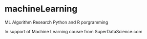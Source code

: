 # machineLearning
ML Algorithm Research 
Python and R porgramming 

In support of Machine Learning cousre from SuperDataScience.com 
